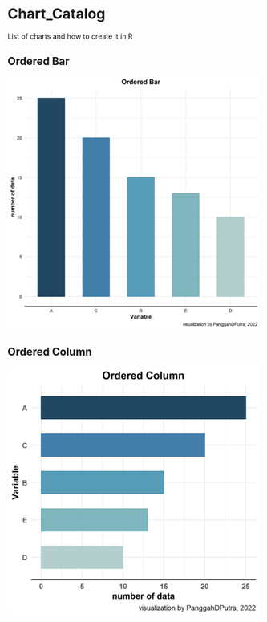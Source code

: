 # Chart_Catalog
 List of charts and how to create it in R

## Ordered Bar
![alt text](https://github.com/panggahdputra/Chart_Catalog/blob/main/1_ordered_bar.png)

## Ordered Column
![alt text](https://github.com/panggahdputra/Chart_Catalog/blob/main/2_ordered_column.png)
